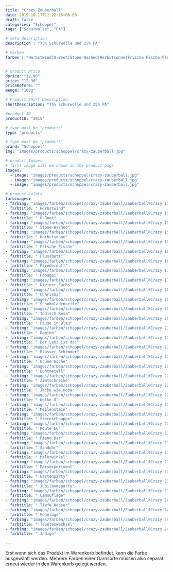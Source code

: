 ```yaml
---
title: "Crazy Zauberball"
date: 2019-10-17T11:22:16+06:00
draft: false
categories: "Schoppel"
tags: ["Schurwolle", "PA"]

# meta description
description : "75% Schurwolle und 25% PA"

# Farben
farben : "Herbstwind|U-Boot|Stone-Washed|Herbstsonne|Frische Fische|Flussbett|Fliederduft|Papagei|Kleiner Fuchs|Charisma|Schokoladenseite|Indisch Rosa|Pause in Blau|Domino|Der Lenz ist da!|Blasser Schimmer|Grüne Woche|Buntmetall|Zimtschnecke|Jacke wie Hose|Wolke 8|Meilenstein|Sternschnuppe|Route 66|Piano Bar|Sanduhr|Malerwinkel|Marsexperiment|Gartenparty|Jubiläumsparty|Camouflage|Tiefe Wasser|Föhnlage|Tapetenwechsel|Indigo"


# product Price
dprice: "12,90"
price: "12.90"
priceBefore: ""
menge: "100g"

# Product Short Description
shortDescription: "75% Schurwolle und 25% PA"

#product ID
productID: "2015"

# type must be "products"
type: "products"

# type must be "products"
brand: "Schoppel"
img: "images/products/schoppel/crazy-zauberball.jpg"   

# product Images
# first image will be shown in the product page
images:
  - image: "images/products/schoppel/crazy-zauberball.jpg"
  - image: "images/products/schoppel/crazy-zauberball.jpg"
  - image: "images/products/schoppel/crazy-zauberball.jpg"

# product colors
farbimages:
- farbimg: "images/farben/schoppel/crazy-zauberball/Zauberball®Crazy 1507_ Herbstwind.jpg"
  farbtitle: " Herbstwind"
- farbimg: "images/farben/schoppel/crazy-zauberball/Zauberball®Crazy 1511_ U-Boot.jpg"
  farbtitle: " U-Boot"
- farbimg: "images/farben/schoppel/crazy-zauberball/Zauberball®Crazy 1535_ Stone-Washed.jpg"
  farbtitle: " Stone-Washed"
- farbimg: "images/farben/schoppel/crazy-zauberball/Zauberball®Crazy 1537_ Herbstsonne.jpg"
  farbtitle: " Herbstsonne"
- farbimg: "images/farben/schoppel/crazy-zauberball/Zauberball®Crazy 1564_ Frische Fische.jpg"
  farbtitle: " Frische Fische"
- farbimg: "images/farben/schoppel/crazy-zauberball/Zauberball®Crazy 1660_ Flussbett.jpg"
  farbtitle: " Flussbett"
- farbimg: "images/farben/schoppel/crazy-zauberball/Zauberball®Crazy 1699_ Fliederduft.jpg"
  farbtitle: " Fliederduft"
- farbimg: "images/farben/schoppel/crazy-zauberball/Zauberball®Crazy 1701_ Papagei.jpg"
  farbtitle: " Papagei"
- farbimg: "images/farben/schoppel/crazy-zauberball/Zauberball®Crazy 1702_ Kleiner Fuchs.jpg"
  farbtitle: " Kleiner Fuchs"
- farbimg: "images/farben/schoppel/crazy-zauberball/Zauberball®Crazy 2082_ Charisma.jpg"
  farbtitle: " Charisma"
- farbimg: "images/farben/schoppel/crazy-zauberball/Zauberball®Crazy 2092_ Schokoladenseite.jpg"
  farbtitle: " Schokoladenseite"
- farbimg: "images/farben/schoppel/crazy-zauberball/Zauberball®Crazy 2095_ Indisch Rosa.jpg"
  farbtitle: " Indisch Rosa"
- farbimg: "images/farben/schoppel/crazy-zauberball/Zauberball®Crazy 2099_ Pause in Blau.jpg"
  farbtitle: " Pause in Blau"
- farbimg: "images/farben/schoppel/crazy-zauberball/Zauberball®Crazy 2100_ Domino.jpg"
  farbtitle: " Domino"
- farbimg: "images/farben/schoppel/crazy-zauberball/Zauberball®Crazy 2136_ Der Lenz ist da!.jpg"
  farbtitle: " Der Lenz ist da!"
- farbimg: "images/farben/schoppel/crazy-zauberball/Zauberball®Crazy 2170_ Blasser Schimmer.jpg"
  farbtitle: " Blasser Schimmer"
- farbimg: "images/farben/schoppel/crazy-zauberball/Zauberball®Crazy 2204_ Grüne Woche.jpg"
  farbtitle: " Grüne Woche"
- farbimg: "images/farben/schoppel/crazy-zauberball/Zauberball®Crazy 2231_ Buntmetall.jpg"
  farbtitle: " Buntmetall"
- farbimg: "images/farben/schoppel/crazy-zauberball/Zauberball®Crazy 2248_ Zimtschnecke.jpg"
  farbtitle: " Zimtschnecke"
- farbimg: "images/farben/schoppel/crazy-zauberball/Zauberball®Crazy 2250_ Jacke wie Hose.jpg"
  farbtitle: " Jacke wie Hose"
- farbimg: "images/farben/schoppel/crazy-zauberball/Zauberball®Crazy 2254_ Wolke 8.jpg"
  farbtitle: " Wolke 8"
- farbimg: "images/farben/schoppel/crazy-zauberball/Zauberball®Crazy 2266_ Meilenstein.jpg"
  farbtitle: " Meilenstein"
- farbimg: "images/farben/schoppel/crazy-zauberball/Zauberball®Crazy 2292_ Sternschnuppe.jpg"
  farbtitle: " Sternschnuppe"
- farbimg: "images/farben/schoppel/crazy-zauberball/Zauberball®Crazy 2311_ Route 66.jpg"
  farbtitle: " Route 66"
- farbimg: "images/farben/schoppel/crazy-zauberball/Zauberball®Crazy 2312_ Piano Bar.jpg"
  farbtitle: " Piano Bar"
- farbimg: "images/farben/schoppel/crazy-zauberball/Zauberball®Crazy 2332_ Sanduhr.jpg"
  farbtitle: " Sanduhr"
- farbimg: "images/farben/schoppel/crazy-zauberball/Zauberball®Crazy 2334_ Malerwinkel.jpg"
  farbtitle: " Malerwinkel"
- farbimg: "images/farben/schoppel/crazy-zauberball/Zauberball®Crazy 2337_ Marsexperiment.jpg"
  farbtitle: " Marsexperiment"
- farbimg: "images/farben/schoppel/crazy-zauberball/Zauberball®Crazy 2355_ Gartenparty.jpg"
  farbtitle: " Gartenparty"
- farbimg: "images/farben/schoppel/crazy-zauberball/Zauberball®Crazy 2389_ Jubiläumsparty.jpg"
  farbtitle: " Jubiläumsparty"
- farbimg: "images/farben/schoppel/crazy-zauberball/Zauberball®Crazy 2395_ Camouflage.jpg"
  farbtitle: " Camouflage"
- farbimg: "images/farben/schoppel/crazy-zauberball/Zauberball®Crazy 2404_ Tiefe Wasser.jpg"
  farbtitle: " Tiefe Wasser"
- farbimg: "images/farben/schoppel/crazy-zauberball/Zauberball®Crazy 2427_ Föhnlage.jpg"
  farbtitle: " Föhnlage"
- farbimg: "images/farben/schoppel/crazy-zauberball/Zauberball®Crazy 2429_ Tapetenwechsel.jpg"
  farbtitle: " Tapetenwechsel"
- farbimg: "images/farben/schoppel/crazy-zauberball/Zauberball®Crazy 2438_ Indigo.jpg"
  farbtitle: " Indigo"

---
```


Erst wenn sich das Produkt im Warenkorb befindet, kann die Farbe ausgewählt werden.
Mehrere Farben einer Garnsorte müssen also separat erneut wieder in den Warenkorb gelegt werden.
